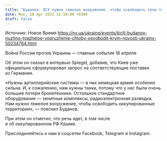 ```yaml
---
title: "Буданов: ВСУ нужно тяжелое вооружение, чтобы освободить свои территории, в том числе Крым"
date: Mon, 18 Apr 2022 12:58:00 +0300
draft: false
---
```

Источник: Новое Время https://nv.ua/ukraine/events/kirill-budanov-nuzhno-tyazheloe-vooruzhenie-chtoby-osvobodit-krym-novosti-ukrainy-50234764.html


Война России против Украины — главные события 18 апреля

Об этом он сказал в интервью Spiegel, добавив, что Киев уже официально сформулировал запрос на соответствующие поставки из Германии.

«Нужны артиллерийские системы — в них немецкая армия особенно сильна. И, к сожалению, нам нужны танки, потому что у нас были очень большие потери бронетехники. Остальное стандартное оборудование — зенитные комплексы, радиоэлектронная разведка. Нам нужно тяжелое вооружение, чтобы освободить оккупированные территории», — пояснил Буданов.



При этом он отметил, что речь идет, в том числе и об оккупированном РФ Крыме.

Присоединяйтесь к нам в соцсетях Facebook, Telegram и Instagram.
